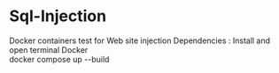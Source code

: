 # Sql-Injection
Docker containers test for Web site injection
Dependencies : Install and open terminal Docker  
docker compose up --build 
